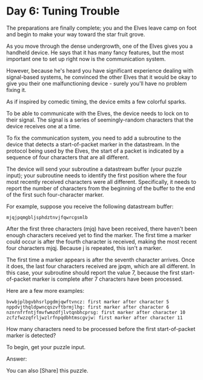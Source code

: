 # Day 6: Tuning Trouble
The preparations are finally complete; you and the Elves leave camp on foot and begin to make your way toward the star fruit grove.

As you move through the dense undergrowth, one of the Elves gives you a handheld device. He says that it has many fancy features, but the most important one to set up right now is the communication system.

However, because he's heard you have significant experience dealing with signal-based systems, he convinced the other Elves that it would be okay to give you their one malfunctioning device - surely you'll have no problem fixing it.

As if inspired by comedic timing, the device emits a few colorful sparks.

To be able to communicate with the Elves, the device needs to lock on to their signal. The signal is a series of seemingly-random characters that the device receives one at a time.

To fix the communication system, you need to add a subroutine to the device that detects a start-of-packet marker in the datastream. In the protocol being used by the Elves, the start of a packet is indicated by a sequence of four characters that are all different.

The device will send your subroutine a datastream buffer (your puzzle input); your subroutine needs to identify the first position where the four most recently received characters were all different. Specifically, it needs to report the number of characters from the beginning of the buffer to the end of the first such four-character marker.

For example, suppose you receive the following datastream buffer:

```
mjqjpqmgbljsphdztnvjfqwrcgsmlb
```

After the first three characters (mjq) have been received, there haven't been enough characters received yet to find the marker. The first time a marker could occur is after the fourth character is received, making the most recent four characters mjqj. Because j is repeated, this isn't a marker.

The first time a marker appears is after the seventh character arrives. Once it does, the last four characters received are jpqm, which are all different. In this case, your subroutine should report the value 7, because the first start-of-packet marker is complete after 7 characters have been processed.

Here are a few more examples:

```
bvwbjplbgvbhsrlpgdmjqwftvncz: first marker after character 5
nppdvjthqldpwncqszvftbrmjlhg: first marker after character 6
nznrnfrfntjfmvfwmzdfjlvtqnbhcprsg: first marker after character 10
zcfzfwzzqfrljwzlrfnpqdbhtmscgvjw: first marker after character 11
```

How many characters need to be processed before the first start-of-packet marker is detected?

To begin, get your puzzle input.

Answer: 
 

You can also [Share] this puzzle.